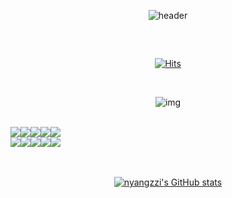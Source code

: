 <div align="center">

![header](https://capsule-render.vercel.app/api?section=header&type=venom&color=0:DFD5F1,100:F9AEAC&stroke=b678c4&height=160&text=Welcome+to+nyangzzi's+github💖&fontColor=1F1F1F&fontSize=40)

##

<br/>

[![Hits](https://hits.seeyoufarm.com/api/count/incr/badge.svg?url=https%3A%2F%2Fgithub.com%2Fnyangzzi&count_bg=%23FDC8F8&title_bg=%23F54D4D96&icon=github.svg&icon_color=%23E7E7E7&title=hits&edge_flat=false)](https://hits.seeyoufarm.com)

<!--<div style="display:flex; flex-direction:row;">

  <a href="https://github.com/nyangzzi"><img src="https://img.shields.io/badge/github-181717?&logo=github&logoColor=white"></a>
  <a href="https://dev-zzilog.tistory.com"><img src="https://img.shields.io/badge/tistory-000000?&logo=tistory&logoColor=white"></a>
  <a href="mailto:eklee98@gmail.com"><img src="https://img.shields.io/badge/Gmail-EA4335?&logo=Gmail&logoColor=white"></a>
  
</div>-->

<br/>

![img](https://github.com/nyangzzi/nyangzzi/assets/52737339/0091772b-f271-4fce-90c6-33ae08762b5b)

<br/>

<div style="display:flex; flex-direction:row;">
  <img src="https://img.shields.io/badge/android-34A853?&logo=android&logoColor=white">
  <img src="https://img.shields.io/badge/androidstudio-3DDC84?&logo=androidstudio&logoColor=white">
  <img src="https://img.shields.io/badge/kotlin-7F52FF?&logo=kotlin&logoColor=white">
  <img src="https://img.shields.io/badge/jetpackcompose-4285F4?&logo=jetpack-compose&logoColor=white">
  <img src="https://img.shields.io/badge/git-F05032?&logo=git&logoColor=white">

  
  <!--img src="https://img.shields.io/badge/github-181717?&logo=github&logoColor=white"-->
</div>

<div style="display:flex; flex-direction:row;">
  <!--<img src="https://img.shields.io/badge/csharp-512BD4?&logo=csharp&logoColor=white">
  <img src="https://img.shields.io/badge/dotnet-512BD4?&logo=dotnet&logoColor=white">-->
  <img src="https://img.shields.io/badge/sqlite-003B57?&logo=sqlite&logoColor=white"/>
  <img src="https://img.shields.io/badge/java-007396?&logo=java&logoColor=white"/>
  <img src="https://img.shields.io/badge/flutter-02569B?&logo=flutter&logoColor=white">
  <img src="https://img.shields.io/badge/react-61DAFB?&logo=react&logoColor=white">
  <img src="https://img.shields.io/badge/figma-F24E1E?&logo=figma&logoColor=white">
</div>

<br/>
<br/>

[![nyangzzi's GitHub stats](https://github-readme-stats.vercel.app/api?username=nyangzzi&include_all_commits=true&show_icons=true&count_private=true&theme=ambient_gradient)](https://github.com/anuraghazra/github-readme-stats)

<!--![Top Langs](https://github-readme-stats.vercel.app/api/top-langs/?username=nyangzzi&layout=compact)-->

</div>
